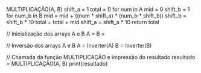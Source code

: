MULTIPLICAÇÃO(A, B)
    shift_a = 1
    total = 0
    for num in A
        mid = 0
        shift_b = 1
        for num_b in B
            mid = mid + ((num * shift_a) * (num_b * shift_b))
            shift_b = shift_b * 10
        total = total + mid
        shift_a = shift_a * 10
    return total

// Inicialização dos arrays A e B
A =
B =

// Inversão dos arrays A e B
A = Inverter(A)
B = Inverter(B)

// Chamada da função MULTIPLICAÇÃO e impressão do resultado
resultado = MULTIPLICAÇÃO(A, B)
print(resultado)
